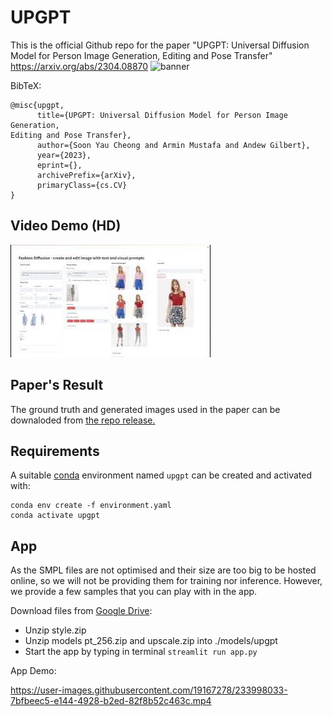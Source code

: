 # UPGPT
This is the official Github repo for the paper "UPGPT: Universal Diffusion Model for Person Image Generation, Editing and Pose Transfer"
https://arxiv.org/abs/2304.08870
![banner](https://user-images.githubusercontent.com/19167278/234025496-242e3df0-5f5c-49bc-ba08-9aeaa5907172.png)

BibTeX:
```
@misc{upgpt,
      title={UPGPT: Universal Diffusion Model for Person Image Generation,
Editing and Pose Transfer}, 
      author={Soon Yau Cheong and Armin Mustafa and Andew Gilbert},
      year={2023},
      eprint={},
      archivePrefix={arXiv},
      primaryClass={cs.CV}
}
```
## Video Demo (HD) 

[![Video Demo (HD)](assets/video.jpg)]([https://www.youtube.com/watch?v=YOUTUBE_VIDEO_ID_HERE](https://youtu.be/2E8MSRlcN54))



## Paper's Result
The ground truth and generated images used in the paper can be downaloded from
[the repo release.](https://github.com/soon-yau/upgpt/releases/tag/v1.0.0)

## Requirements
A suitable [conda](https://conda.io/) environment named `upgpt` can be created
and activated with:

```
conda env create -f environment.yaml
conda activate upgpt
```

## App
As the SMPL files are not optimised and their size are too big to be hosted online, so we will not be providing them for training nor inference. However, we provide a few samples that you can play with in the app.

Download files from [Google Drive](https://drive.google.com/drive/folders/1awDqmE1xkjdmxmsZpCCORCJLoKSdSteX?usp=share_link):
- Unzip style.zip 
- Unzip models pt_256.zip and upscale.zip into ./models/upgpt
- Start the app by typing in terminal `streamlit run app.py`

App Demo:

https://user-images.githubusercontent.com/19167278/233998033-7bfbeec5-e144-4928-b2ed-82f8b52c463c.mp4


